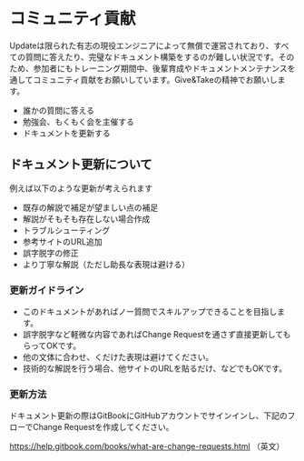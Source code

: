 # コミュニティ貢献

Updateは限られた有志の現役エンジニアによって無償で運営されており、すべての質問に答えたり、完璧なドキュメント構築をするのが難しい状況です。そのため、参加者にもトレーニング期間中、後輩育成やドキュメントメンテナンスを通してコミュニティ貢献をお願いしています。Give&Takeの精神でお願いします。

- 誰かの質問に答える
- 勉強会、もくもく会を主催する
- ドキュメントを更新する

## ドキュメント更新について

例えば以下のような更新が考えられます

- 既存の解説で補足が望ましい点の補足
- 解説がそもそも存在しない場合作成
- トラブルシューティング
- 参考サイトのURL追加
- 誤字脱字の修正
- より丁寧な解説（ただし助長な表現は避ける）

### 更新ガイドライン

- このドキュメントがあればノー質問でスキルアップできることを目指します。
- 誤字脱字など軽微な内容であればChange Requestを通さず直接更新してもらってOKです。
- 他の文体に合わせ、くだけた表現は避けてください。
- 技術的な解説を行う場合、他サイトのURLを貼るだけ、などでもOKです。

### 更新方法

ドキュメント更新の際はGitBookにGitHubアカウントでサインインし、下記のフローでChange Requestを作成してください。

https://help.gitbook.com/books/what-are-change-requests.html （英文）